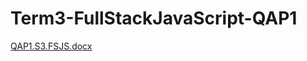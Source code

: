 # Term3-FullStackJavaScript-QAP1
 
[QAP1.S3.FSJS.docx](https://github.com/ejd500/Term3-FullStackJavaScript-QAP1/files/14042325/QAP1.S3.FSJS.docx)
